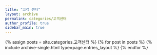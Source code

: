 ```yaml
---
title: "고객 센터"
layout: archive
permalink: categories/고객센터
author_profile: true
sidebar_main: true
---
```



{% assign posts = site.categories.고객센터 %}
{% for post in posts %} {% include archive-single.html type=page.entries_layout %} {% endfor %}